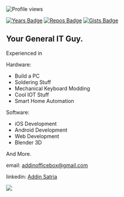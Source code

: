 ![Profile views](https://gpvc.arturio.dev/AddinDev)

 [![Years Badge](https://badges.pufler.dev/years/addindev)](https://badges.pufler.dev)
 [![Repos Badge](https://badges.pufler.dev/repos/addindev)](https://badges.pufler.dev)
 [![Gists Badge](https://badges.pufler.dev/gists/addindev)](https://badges.pufler.dev)
<!--  [![Commits Badge](https://badges.pufler.dev/commits/weekly/addindev)](https://badges.pufler.dev) -->

## Your General IT Guy.

Experienced in 

Hardware:
- Build a PC
- Soldering Stuff
- Mechanical Keyboard Modding
- Cool IOT Stuff
- Smart Home Automation

Software:
- iOS Development
- Android Development
- Web Development
- Blender 3D

And More.

<p>email: <a href="mailto:addinofficebox@gmail.com">addinofficebox@gmail.com</a></p>
<p>linkedin: <a href="https://www.linkedin.com/in/addinsatria/">Addin Satria</a></p>
    

<img align="center" src="https://github-readme-stats.vercel.app/api/top-langs/?username=addindev&layout=compact&theme=blueberry&show_icons=true">

